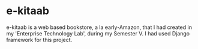 # e-kitaab

e-kitaab is a web based bookstore, a la early-Amazon, that I had created in my 'Enterprise Technology Lab', during my Semester V. I had used Django framework for this project.

